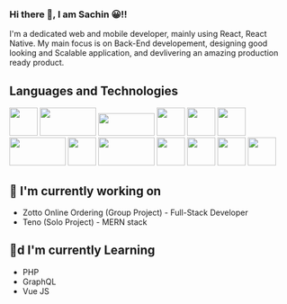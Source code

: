 ### Hi there 👋, I am Sachin 😀!!

<!--
**alpha-titan/alpha-titan** is a ✨ _special_ ✨ repository because its `README.md` (this file) appears on your GitHub profile.

Here are some ideas to get you started:

- 🔭 I’m currently working on ...
- 🌱 I’m currently learning ...
- 👯 I’m looking to collaborate on ...
- 🤔 I’m looking for help with ...
- 💬 Ask me about ...
- 📫 How to reach me: ...
- 😄 Pronouns: ...
- ⚡ Fun fact: ...
-->


I'm a dedicated web and mobile developer, mainly using React, React Native. My main focus is on Back-End developement, designing good looking and Scalable application, and devlivering an amazing production ready product.

## Languages and Technologies

<div>
	<img src="https://cdn2.iconfinder.com/data/icons/designer-skills/128/react-512.png" width="50" height="50"/>
	<img src="https://i1.wp.com/goobar.io/wp-content/uploads/2017/11/react_native_logo.png?fit=737%2C374&ssl=1" width="100" height="50"/>
	<img src="https://upload.wikimedia.org/wikipedia/commons/thumb/c/c5/Nginx_logo.svg/1024px-Nginx_logo.svg.png" width="100" height="40"/>
	<img src="https://logos-download.com/wp-content/uploads/2017/07/HTML5_badge.png" width="50" height="50"/>
	<img src="https://verekia.com/_pages/css3/introduction-css3/img/css3-logo.png" width="50" height="50"/>
	<img src="https://pluspng.com/img-png/javascript-vector-png-javascript-vector-logo-600.png" width="50" height="50"/>
	<img src="https://davidwalsh.name/demo/graphql-intro/graphql.png" width="100" height="50"/>	
	<img src="https://freepngimg.com/thumb/python_logo/7-2-python-logo-free-download-png.png" width="50" height="50" />
	<img src="https://cdn.worldvectorlogo.com/logos/mongodb.svg" width="100" height="50" />
	<img src="https://cdn.worldvectorlogo.com/logos/mysql.svg" width="50" height="50" />
	<img src="https://upload.wikimedia.org/wikipedia/commons/thumb/9/95/Vue.js_Logo_2.svg/1024px-Vue.js_Logo_2.svg.png" width="50" height="50"/>
	<img src="https://external-content.duckduckgo.com/iu/?u=https%3A%2F%2Fseeklogo.com%2Fimages%2FN%2Fnodejs-logo-FBE122E377-seeklogo.com.png&f=1&nofb=1" width="50" height="50"/>
	<img src="https://i.imgur.com/4ykDXUE.png" height="50"/>
</div>

## 🔭 I'm currently working on

- Zotto Online Ordering (Group Project) - Full-Stack Developer
- Teno (Solo Project) - MERN stack

  
  
 ## 🌱d I'm currently Learning

- PHP
- GraphQL
- Vue JS


